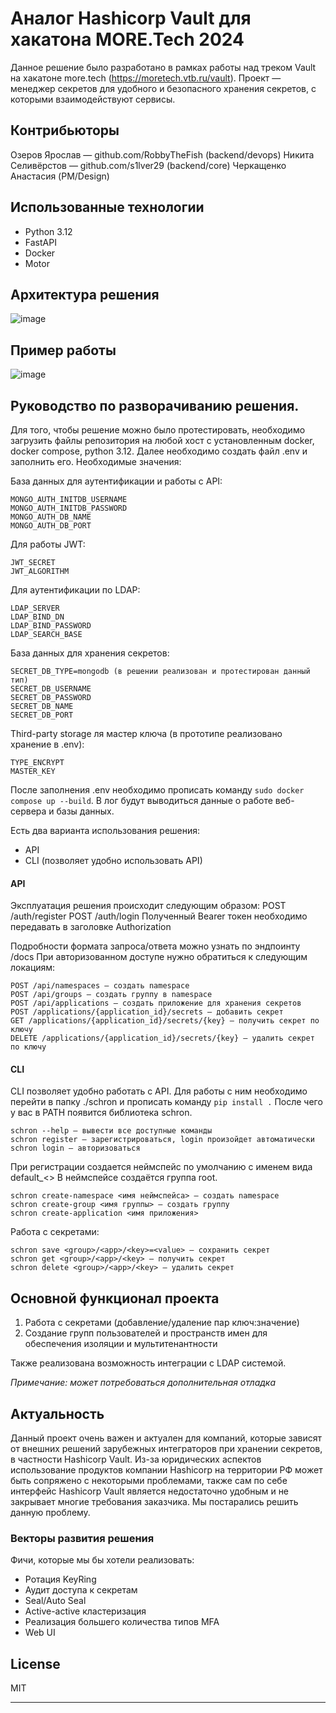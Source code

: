 # Аналог Hashicorp Vault для хакатона MORE.Tech 2024
Данное решение было разработано в рамках работы над треком Vault на хакатоне more.tech (https://moretech.vtb.ru/vault).
Проект — менеджер секретов для удобного и безопасного хранения секретов, с которыми взаимодействуют сервисы.

## Контрибьюторы
Озеров Ярослав — github.com/RobbyTheFish (backend/devops)
Никита Селивёрстов — github.com/s1lver29 (backend/core)
Черкащенко Анастасия (PM/Design)

## Использованные технологии
- Python 3.12
- FastAPI
- Docker
- Motor

## Архитектура решения
![image](https://github.com/user-attachments/assets/39bd0b9d-8e7b-4273-9838-313d8c25a6b0)

## Пример работы
![image](https://github.com/user-attachments/assets/d04b17da-a43f-4305-ab09-5aa352095b48)


## Руководство по разворачиванию решения.

Для того, чтобы решение можно было протестировать, необходимо загрузить файлы репозитория на любой хост с установленным docker, docker compose, python 3.12. 
Далее необходимо создать файл .env и заполнить его. Необходимые значения:

База данных для аутентификации и работы с API:
```
MONGO_AUTH_INITDB_USERNAME
MONGO_AUTH_INITDB_PASSWORD
MONGO_AUTH_DB_NAME
MONGO_AUTH_DB_PORT
```

Для работы JWT:
```
JWT_SECRET
JWT_ALGORITHM
```

Для аутентификации по LDAP:
```
LDAP_SERVER
LDAP_BIND_DN
LDAP_BIND_PASSWORD
LDAP_SEARCH_BASE
```

База данных для хранения секретов:
```
SECRET_DB_TYPE=mongodb (в решении реализован и протестирован данный тип)
SECRET_DB_USERNAME
SECRET_DB_PASSWORD
SECRET_DB_NAME
SECRET_DB_PORT
```

Third-party storage ля мастер ключа (в прототипе реализовано хранение в .env):
```
TYPE_ENCRYPT
MASTER_KEY
```

После заполнения .env необходимо прописать команду `sudo docker compose up --build`.
В лог будут выводиться данные о работе веб-сервера и базы данных.

Есть два варианта использования решения:
- API 
- CLI (позволяет удобно использовать API)

#### API

Эксплуатация решения происходит следующим образом:
POST /auth/register 
POST /auth/login
Полученный Bearer токен необходимо передавать в заголовке Authorization

Подробности формата запроса/ответа можно узнать по эндпоинту /docs
При авторизованном доступе нужно обратиться к следующим локациям:
```
POST /api/namespaces — создать namespace
POST /api/groups — создать группу в namespace
POST /api/applications — создать приложение для хранения секретов
POST /applications/{application_id}/secrets — добавить секрет
GET /applications/{application_id}/secrets/{key} — получить секрет по ключу
DELETE /applications/{application_id}/secrets/{key} — удалить секрет по ключу
```

#### CLI

CLI позволяет удобно работать с API. 
Для работы с ним необходимо перейти в папку ./schron и прописать команду `pip install .`
После чего у вас в PATH появится библиотека schron.

```
schron --help — вывести все доступные команды
schron register — зарегистрироваться, login произойдет автоматически
schron login — авторизоваться
```
При регистрации создается неймспейс по умолчанию с именем вида default_<>
В неймспейсе создаётся группа root.

```
schron create-namespace <имя неймспейса> — создать namespace
schron create-group <имя группы> — создать группу
schron create-application <имя приложения>
```
Работа с секретами:
```
schron save <group>/<app>/<key>=<value> — сохранить секрет
schron get <group>/<app>/<key> — получить секрет
schron delete <group>/<app>/<key> — удалить секрет
```

## Основной функционал проекта
1) Работа с секретами (добавление/удаление пар ключ:значение)
2) Создание групп пользователей и пространств имен для обеспечения изоляции и мультитенантности

Также реализована возможность интеграции с LDAP системой.

*Примечание: может потребоваться дополнительная отладка*

## Актуальность
Данный проект очень важен и актуален для компаний, которые зависят от внешних решений зарубежных интеграторов при хранении секретов, в частности Hashicorp Vault. 
Из-за юридических аспектов использование продуктов компании Hashicorp на территории РФ может быть сопряжено с некоторыми проблемами, также сам по себе интерфейс Hashicorp Vault является недостаточно удобным и не закрывает многие требования заказчика.
Мы постарались решить данную проблему.
### Векторы развития решения
Фичи, которые мы бы хотели реализовать:
- Ротация KeyRing
- Аудит доступа к секретам
- Seal/Auto Seal 
- Active-active кластеризация
- Реализация большего количества типов MFA
- Web UI

## License

MIT

---

